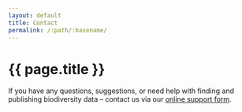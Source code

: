 ```yaml
---
layout: default
title: Contact
permalink: /:path/:basename/
---
```

# {{ page.title }}

If you have any questions, suggestions, or need help with finding and publishing biodiversity data – contact us via our [online support form](https://docs.biodiversitydata.se/support/).
